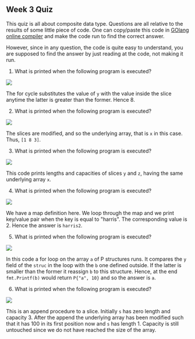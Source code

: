 ## Week 3 Quiz

This quiz is all about composite data type. Questions are all relative to the results of some little piece of code.
One can copy/paste this code in [GOlang online compiler](https://play.golang.org/) and make the code run to find the correct answer.

However, since in any question, the code is quite easy to understand, you are supposed to find the answer by just reading at the code, not making it run.

1. What is printed when the following program is executed?

![](https://user-images.githubusercontent.com/49638680/79245982-2aa7bd00-7e79-11ea-99db-dd48f9a1a866.png)

The for cycle substitutes the value of `y` with the value inside the slice anytime the latter is greater than the former.
Hence $8$.

2. What is printed when the following program is executed?

![](https://user-images.githubusercontent.com/49638680/79246033-3eebba00-7e79-11ea-9e7f-ee88cd25a261.png)

The slices are modified, and so the underlying array, that is `x` in this case.
Thus, `[1 8 3]`.

3. What is printed when the following program is executed?

![]("https://user-images.githubusercontent.com/49638680/79246042-41e6aa80-7e79-11ea-8132-76512212cba9.png)

This code prints lengths and capacities of slices `y` and `z`, having the same underlying array `x`.

4. What is printed when the following program is executed?

![](https://user-images.githubusercontent.com/49638680/79246060-44e19b00-7e79-11ea-903e-65d63515e5e8.png)

We have a map definition here.
We loop through the map and we print key/value pair when the key is equal to "harris". The corresponding value is $2$.
Hence the answer is `harris2`.

5. What is printed when the following program is executed?

![](https://user-images.githubusercontent.com/49638680/79246077-49a64f00-7e79-11ea-9d29-5696ed6f4341.png)

In this code a for loop on the array `a` of P structures runs.
It compares the `y` field of the `struc` in the loop with the `b` one defined outside.
If the latter is smaller than the former it reassign `b` to this structure.
Hence, at the end `fmt.Printf(b)` would return `P{"a", 10}` and so the answer is `a`.

6. What is printed when the following program is executed?

![](https://user-images.githubusercontent.com/49638680/79246102-5034c680-7e79-11ea-883a-2ff672c9e8de.png)

This is an append procedure to a slice.
Initially `s` has zero length and capacity $3$. After the append the underlying array has been modified such that it has $100$ in its first position now and `s` has length $1$.
Capacity is still untouched since we do not have reached the size of the array.
